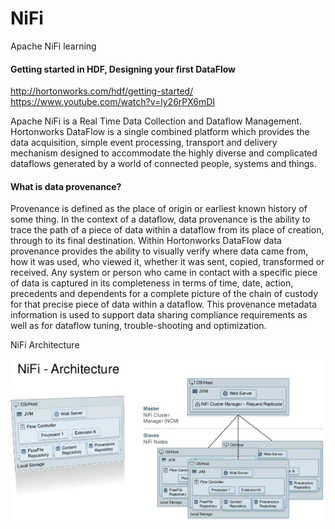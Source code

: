 # NiFi
Apache NiFi learning

#### Getting started in HDF, Designing your first DataFlow
http://hortonworks.com/hdf/getting-started/
https://www.youtube.com/watch?v=ly26rPX6mDI

Apache NiFi is a Real Time Data Collection and Dataflow Management. Hortonworks DataFlow is a single combined platform which provides the data acquisition, simple event processing, transport and delivery mechanism designed to accommodate the highly diverse and complicated dataflows generated by a world of connected people, systems and things.

#### What is data provenance?
Provenance is defined as the place of origin or earliest known history of some thing. In the context of a dataflow, data provenance is the ability to trace the path of a piece of data within a dataflow from its place of creation, through to its final destination. Within Hortonworks DataFlow data provenance provides the ability to visually verify where data came from, how it was used, who viewed it, whether it was sent, copied, transformed or received. Any system or person who came in contact with a specific piece of data is captured in its completeness in terms of time, date, action, precedents and dependents for a complete picture of the chain of custody for that precise piece of data within a dataflow. This provenance metadata information is used to support data sharing compliance requirements as well as for dataflow tuning, trouble-shooting and optimization.

NiFi Architecture

![alt text](https://github.com/mcapavan/NiFi/blob/master/Images/building-data-pipelines-for-solr-with-apache-nifi-12-638.png "NiFi Architecture")
